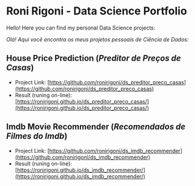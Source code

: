 # Roni Rigoni - Data Science Portfolio

Hello! Here you can find my personal Data Science projects:

*Olá! Aqui você encontra os meus projetos pessoais de Ciência de Dados:*

## House Price Prediction (*Preditor de Preços de Casas*)

- Project Link: [https://github.com/ronirigoni/ds_preditor_preco_casas](https://github.com/ronirigoni/ds_preditor_preco_casas)
- Result (runing on-line): [https://ronirigoni.github.io/ds_preditor_preco_casas/](https://ronirigoni.github.io/ds_preditor_preco_casas/)

## Imdb Movie Recommender (*Recomendados de Filmes do Imdb*)

- Project Link: [https://github.com/ronirigoni/ds_imdb_recommender](https://github.com/ronirigoni/ds_imdb_recommender)
- Result (runing on-line): [https://ronirigoni.github.io/ds_imdb_recommender/](https://ronirigoni.github.io/ds_imdb_recommender/)
